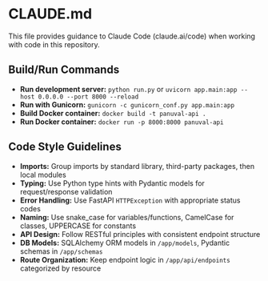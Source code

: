 # CLAUDE.md

This file provides guidance to Claude Code (claude.ai/code) when working with code in this repository.

## Build/Run Commands
- **Run development server:** `python run.py` or `uvicorn app.main:app --host 0.0.0.0 --port 8000 --reload`
- **Run with Gunicorn:** `gunicorn -c gunicorn_conf.py app.main:app`
- **Build Docker container:** `docker build -t panuval-api .`
- **Run Docker container:** `docker run -p 8000:8000 panuval-api`

## Code Style Guidelines
- **Imports:** Group imports by standard library, third-party packages, then local modules
- **Typing:** Use Python type hints with Pydantic models for request/response validation
- **Error Handling:** Use FastAPI `HTTPException` with appropriate status codes
- **Naming:** Use snake_case for variables/functions, CamelCase for classes, UPPERCASE for constants
- **API Design:** Follow RESTful principles with consistent endpoint structure
- **DB Models:** SQLAlchemy ORM models in `/app/models`, Pydantic schemas in `/app/schemas`
- **Route Organization:** Keep endpoint logic in `/app/api/endpoints` categorized by resource
